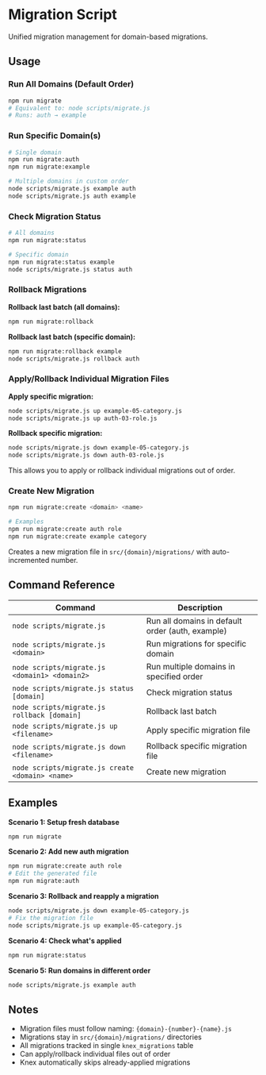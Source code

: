 # Migration Script

Unified migration management for domain-based migrations.

## Usage

### Run All Domains (Default Order)

```bash
npm run migrate
# Equivalent to: node scripts/migrate.js
# Runs: auth → example
```

### Run Specific Domain(s)

```bash
# Single domain
npm run migrate:auth
npm run migrate:example

# Multiple domains in custom order
node scripts/migrate.js example auth
node scripts/migrate.js auth example
```

### Check Migration Status

```bash
# All domains
npm run migrate:status

# Specific domain
npm run migrate:status example
node scripts/migrate.js status auth
```

### Rollback Migrations

**Rollback last batch (all domains):**

```bash
npm run migrate:rollback
```

**Rollback last batch (specific domain):**

```bash
npm run migrate:rollback example
node scripts/migrate.js rollback auth
```

### Apply/Rollback Individual Migration Files

**Apply specific migration:**

```bash
node scripts/migrate.js up example-05-category.js
node scripts/migrate.js up auth-03-role.js
```

**Rollback specific migration:**

```bash
node scripts/migrate.js down example-05-category.js
node scripts/migrate.js down auth-03-role.js
```

This allows you to apply or rollback individual migrations out of order.

### Create New Migration

```bash
npm run migrate:create <domain> <name>

# Examples
npm run migrate:create auth role
npm run migrate:create example category
```

Creates a new migration file in `src/{domain}/migrations/` with auto-incremented number.

## Command Reference

| Command                                          | Description                                      |
| ------------------------------------------------ | ------------------------------------------------ |
| `node scripts/migrate.js`                        | Run all domains in default order (auth, example) |
| `node scripts/migrate.js <domain>`               | Run migrations for specific domain               |
| `node scripts/migrate.js <domain1> <domain2>`    | Run multiple domains in specified order          |
| `node scripts/migrate.js status [domain]`        | Check migration status                           |
| `node scripts/migrate.js rollback [domain]`      | Rollback last batch                              |
| `node scripts/migrate.js up <filename>`          | Apply specific migration file                    |
| `node scripts/migrate.js down <filename>`        | Rollback specific migration file                 |
| `node scripts/migrate.js create <domain> <name>` | Create new migration                             |

## Examples

**Scenario 1: Setup fresh database**

```bash
npm run migrate
```

**Scenario 2: Add new auth migration**

```bash
npm run migrate:create auth role
# Edit the generated file
npm run migrate:auth
```

**Scenario 3: Rollback and reapply a migration**

```bash
node scripts/migrate.js down example-05-category.js
# Fix the migration file
node scripts/migrate.js up example-05-category.js
```

**Scenario 4: Check what's applied**

```bash
npm run migrate:status
```

**Scenario 5: Run domains in different order**

```bash
node scripts/migrate.js example auth
```

## Notes

- Migration files must follow naming: `{domain}-{number}-{name}.js`
- Migrations stay in `src/{domain}/migrations/` directories
- All migrations tracked in single `knex_migrations` table
- Can apply/rollback individual files out of order
- Knex automatically skips already-applied migrations
